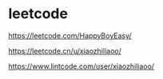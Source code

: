 # leetcode

https://leetcode.com/HappyBoyEasy/

https://leetcode.cn/u/xiaozhiliaoo/

https://www.lintcode.com/user/xiaozhiliaoo/